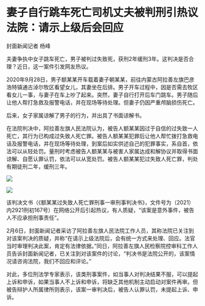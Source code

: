 # 妻子自行跳车死亡司机丈夫被判刑引热议 法院：请示上级后会回应

封面新闻记者 杨峰

夫妻争执中女子跳车死亡，男子被判过失致死，获刑2年缓刑3年。这判决是否合理？近日，这一案件引发网友热议。

2020年9月28日，男子额某某开车载着妻子朝某某，前往内蒙古阿拉善左旗巴彦浩特镇通古淖尔牧区看望女儿，其妻坐在后排。男子开车过程中，因是否需去牧区看女儿一事，与妻子在车上吵了起来。突然，妻子自行打开后车门跳车。男子随后让他人帮打急救及报警电话，并在现场等待处理。但妻子仍因严重颅脑损伤死亡。

后来，女子家属谅解了男子的行为，并出具了书面谅解书。

在法院判决中，阿拉善左旗人民法院认为，被告人额某某因过于自信的过失致一人死亡，其行为已构成过失致人死亡罪。被告人额某某犯罪后让他人帮忙拨打急救电话及报警电话，并在现场等待处理，到案后如实供述自己的犯罪事实，系自首，依法可以从轻处罚。量刑时考虑被告人额某某与被害人家属达成和解协议并取得书面谅解、自愿认罪认罚，依法可以从宽处罚。被告人额某某犯过失致人死亡罪，判处有期徒刑二年，缓刑三年。

![](https://inews.gtimg.com/newsapp_bt/0/15647517257/1000)

![](https://inews.gtimg.com/newsapp_bt/0/15647517272/1000)

该判决文书（《额某某过失致人死亡罪刑事一审刑事判决书》，文件号为（2021）内2921刑初167号）在网络公开后引起热议，有人质疑，“该案是意外事件，被告人不应承担刑事责任”。

2月6日，封面新闻记者采访了阿拉善左旗人民法院工作人员，其称法院已关注到对该案判决的质疑，并称“在请示上级法院后，会有统一方式来处理、回应。法官当时审理判决此案，肯定有法律依据。”同日，阿拉善左旗人民检察院控审科工作人员告诉封面新闻记者，已关注到对该案件的讨论，“判决书是法院公开的，该案情况请咨询法院，我们不回应和评论。”

对此，多位刑法学专家表示，该类刑事案件，如当事人对判决结果不服，可以提起上诉和申诉，如果当事人不上诉和申诉，将缺乏其他机制主动启动对案件再审。但被告辩护人所属律所则表示，该案一审判决后，被告人认罪认罚，未提起上诉、申诉。

